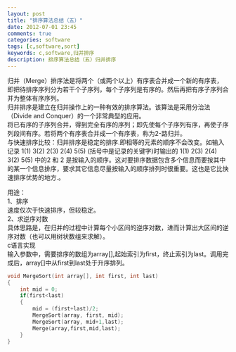 ```yaml
---
layout: post
title: "排序算法总结（五）"
date: 2012-07-01 23:45
comments: true
categories: software
tags: [c,software,sort]
keywords: c,software,归并排序
description: 排序算法总结（五）归并排序
---
```

归并（Merge）排序法是将两个（或两个以上）有序表合并成一个新的有序表，即把待排序序列分为若干个子序列，每个子序列是有序的。然后再把有序子序列合并为整体有序序列。   
归并排序是建立在归并操作上的一种有效的排序算法。该算法是采用分治法（Divide and Conquer）的一个非常典型的应用。   
将已有序的子序列合并，得到完全有序的序列；即先使每个子序列有序，再使子序列段间有序。若将两个有序表合并成一个有序表，称为2-路归并。   
与快速排序比较：归并排序是稳定的排序.即相等的元素的顺序不会改变。如输入记录 1(1) 3(2) 2(3) 2(4) 5(5) (括号中是记录的关键字)时输出的 1(1) 2(3) 2(4) 3(2) 5(5) 中的2 和 2 是按输入的顺序。这对要排序数据包含多个信息而要按其中的某一个信息排序，要求其它信息尽量按输入的顺序排列时很重要。这也是它比快速排序优势的地方.。   
<!--more-->
用途：   
1、排序   
速度仅次于快速排序，但较稳定。   
2、求逆序对数   
具体思路是，在归并的过程中计算每个小区间的逆序对数，进而计算出大区间的逆序对数（也可以用树状数组来求解）。   
c语言实现    
输入参数中，需要排序的数组为array[],起始索引为first，终止索引为last。调用完成后，array[]中从first到last处于升序排列。    
``` c 归并算法（Merge sort）
void MergeSort(int array[], int first, int last)
{
	int mid = 0;
	if(first<last)
	{
		mid = (first+last)/2;
		MergeSort(array, first, mid);
		MergeSort(array, mid+1,last);
		Merge(array,first,mid,last);
	}
} 
```   
   

